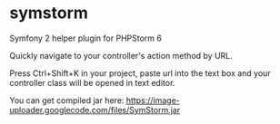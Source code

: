 symstorm
========

Symfony 2 helper plugin for PHPStorm 6

Quickly navigate to your controller's action method by URL. 

Press Ctrl+Shift+K in your project, paste url into the text box and your controller class will be opened in text editor. 

You can get compiled jar here: 
https://image-uploader.googlecode.com/files/SymStorm.jar
